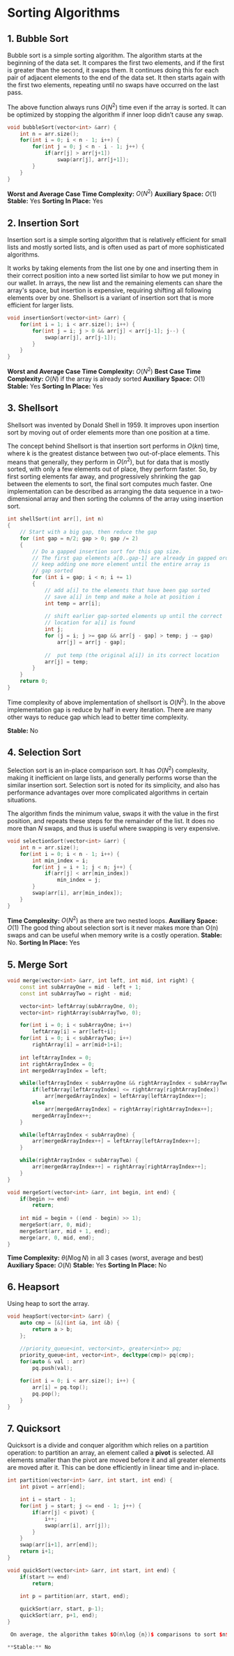 # Sorting Algorithms

## 1. Bubble Sort
Bubble sort is a simple sorting algorithm. The algorithm starts at the beginning of the data set. It compares the first two elements, and if the first is greater than the second, it swaps them. It continues doing this for each pair of adjacent elements to the end of the data set. It then starts again with the first two elements, repeating until no swaps have occurred on the last pass.

The above function always runs $O(N^2)$ time even if the array is sorted. It can be optimized by stopping the algorithm if inner loop didn’t cause any swap. 

```C++
void bubbleSort(vector<int> &arr) {
    int n = arr.size();
    for(int i = 0; i < n - 1; i++) {
        for(int j = 0; j < n - i - 1; j++) {
            if(arr[j] > arr[j+1])
                swap(arr[j], arr[j+1]);
        }
    }
}
```

**Worst and Average Case Time Complexity:** $O(N^2)$
**Auxiliary Space:** $O(1)$
**Stable:** Yes
**Sorting In Place:** Yes


## 2. Insertion Sort
Insertion sort is a simple sorting algorithm that is relatively efficient for small lists and mostly sorted lists, and is often used as part of more sophisticated algorithms.

It works by taking elements from the list one by one and inserting them in their correct position into a new sorted list similar to how we put money in our wallet. In arrays, the new list and the remaining elements can share the array's space, but insertion is expensive, requiring shifting all following elements over by one. Shellsort is a variant of insertion sort that is more efficient for larger lists.

```C++
void insertionSort(vector<int> &arr) {
    for(int i = 1; i < arr.size(); i++) {
        for(int j = i; j > 0 && arr[j] < arr[j-1]; j--) {
            swap(arr[j], arr[j-1]);
        }
    }
}
```

**Worst and Average Case Time Complexity:** $O(N^2)$
**Best Case Time Complexity:** $O(N)$ if the array is already sorted
**Auxiliary Space:** $O(1)$
**Stable:** Yes
**Sorting In Place:** Yes

## 3. Shellsort
Shellsort was invented by Donald Shell in 1959. It improves upon insertion sort by moving out of order elements more than one position at a time. 

The concept behind Shellsort is that insertion sort performs in $O(kn)$ time, where k is the greatest distance between two out-of-place elements. This means that generally, they perform in $O(n^2)$, but for data that is mostly sorted, with only a few elements out of place, they perform faster. So, by first sorting elements far away, and progressively shrinking the gap between the elements to sort, the final sort computes much faster. One implementation can be described as arranging the data sequence in a two-dimensional array and then sorting the columns of the array using insertion sort.

```C++
int shellSort(int arr[], int n)
{
    // Start with a big gap, then reduce the gap
    for (int gap = n/2; gap > 0; gap /= 2)
    {
        // Do a gapped insertion sort for this gap size.
        // The first gap elements a[0..gap-1] are already in gapped order
        // keep adding one more element until the entire array is
        // gap sorted
        for (int i = gap; i < n; i += 1)
        {
            // add a[i] to the elements that have been gap sorted
            // save a[i] in temp and make a hole at position i
            int temp = arr[i];
 
            // shift earlier gap-sorted elements up until the correct
            // location for a[i] is found
            int j;           
            for (j = i; j >= gap && arr[j - gap] > temp; j -= gap)
                arr[j] = arr[j - gap];
             
            //  put temp (the original a[i]) in its correct location
            arr[j] = temp;
        }
    }
    return 0;
}
```

Time complexity of above implementation of shellsort is $O(N^2)$. In the above implementation gap is reduce by half in every iteration. There are many other ways to reduce gap which lead to better time complexity.

**Stable:** No

## 4. Selection Sort
Selection sort is an in-place comparison sort. It has $O(N^2)$ complexity, making it inefficient on large lists, and generally performs worse than the similar insertion sort. Selection sort is noted for its simplicity, and also has performance advantages over more complicated algorithms in certain situations.

The algorithm finds the minimum value, swaps it with the value in the first position, and repeats these steps for the remainder of the list. It does no more than $N$ swaps, and thus is useful where swapping is very expensive.

```C++
void selectionSort(vector<int> &arr) {
    int n = arr.size();
    for(int i = 0; i < n - 1; i++) {
        int min_index = i;
        for(int j = i + 1; j < n; j++) {
            if(arr[j] < arr[min_index])
                min_index = j;
        }
        swap(arr[i], arr[min_index]);
    }
}
```
**Time Complexity:** $O(N^2)$ as there are two nested loops.
**Auxiliary Space:** $O(1)$ 
The good thing about selection sort is it never makes more than O(n) swaps and can be useful when memory write is a costly operation. 
**Stable:** No.
**Sorting In Place:** Yes

## 5. Merge Sort

```C++
void merge(vector<int> &arr, int left, int mid, int right) {
    const int subArrayOne = mid - left + 1;
    const int subArrayTwo = right - mid;

    vector<int> leftArray(subArrayOne, 0);
    vector<int> rightArray(subArrayTwo, 0);

    for(int i = 0; i < subArrayOne; i++)
        leftArray[i] = arr[left+i];
    for(int i = 0; i < subArrayTwo; i++)
        rightArray[i] = arr[mid+1+i];
    
    int leftArrayIndex = 0;
    int rightArrayIndex = 0;
    int mergedArrayIndex = left;

    while(leftArrayIndex < subArrayOne && rightArrayIndex < subArrayTwo) {
        if(leftArray[leftArrayIndex] <= rightArray[rightArrayIndex])
            arr[mergedArrayIndex] = leftArray[leftArrayIndex++];
        else
            arr[mergedArrayIndex] = rightArray[rightArrayIndex++];
        mergedArrayIndex++;
    }

    while(leftArrayIndex < subArrayOne) {
        arr[mergedArrayIndex++] = leftArray[leftArrayIndex++];
    }

    while(rightArrayIndex < subArrayTwo) {
        arr[mergedArrayIndex++] = rightArray[rightArrayIndex++];
    }
}

void mergeSort(vector<int> &arr, int begin, int end) {
    if(begin >= end)
        return;
    
    int mid = begin + ((end - begin) >> 1);
    mergeSort(arr, 0, mid);
    mergeSort(arr, mid + 1, end);
    merge(arr, 0, mid, end);
}
```
**Time Complexity:** $\theta(N\log N)$ in all 3 cases (worst, average and best) 
**Auxiliary Space:** $O(N)$
**Stable:** Yes
**Sorting In Place:** No

## 6. Heapsort
Using heap to sort the array.

```C++
void heapSort(vector<int> &arr) {
    auto cmp = [&](int &a, int &b) {
        return a > b;
    };

    //priority_queue<int, vector<int>, greater<int>> pq;
    priority_queue<int, vector<int>, decltype(cmp)> pq(cmp);
    for(auto & val : arr)
        pq.push(val);
    
    for(int i = 0; i < arr.size(); i++) {
        arr[i] = pq.top();
        pq.pop();
    }
}
```

## 7. Quicksort
Quicksort is a divide and conquer algorithm which relies on a partition operation: to partition an array, an element called a **pivot** is selected. All elements smaller than the pivot are moved before it and all greater elements are moved after it. This can be done efficiently in linear time and in-place.

```C++
int partition(vector<int> &arr, int start, int end) {
    int pivot = arr[end];

    int i = start - 1;
    for(int j = start; j <= end - 1; j++) {
        if(arr[j] < pivot) {
            i++;
            swap(arr[i], arr[j]);
        }
    }
    swap(arr[i+1], arr[end]);
    return i+1;
}

void quickSort(vector<int> &arr, int start, int end) {
    if(start >= end)
        return;
    
    int p = partition(arr, start, end);

    quickSort(arr, start, p-1);
    quickSort(arr, p+1, end);
}

 On average, the algorithm takes $O(n\log {n})$ comparisons to sort $n$ items. In the worst case, it makes $O(n^{2})$ comparisons.

**Stable:** No
